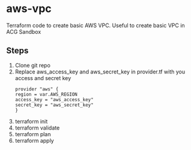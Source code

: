 # aws-vpc
Terraform code to create basic AWS VPC. Useful to create basic VPC in ACG Sandbox

## Steps
1. Clone git repo
2. Replace aws_access_key and aws_secret_key in provider.tf with you access and secret key
    ```
    provider "aws" {
    region = var.AWS_REGION
    access_key = "aws_access_key"
    secret_key = "aws_secret_key"
    }
    ```
3. terraform init
4. terraform validate
5. terraform plan
6. terraform apply

